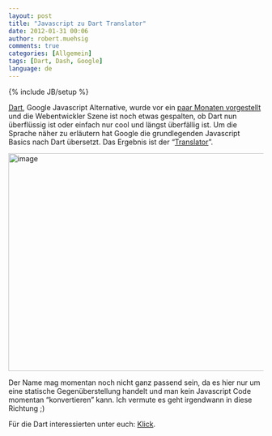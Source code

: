 ```yaml
---
layout: post
title: "Javascript zu Dart Translator"
date: 2012-01-31 00:06
author: robert.muehsig
comments: true
categories: [Allgemein]
tags: [Dart, Dash, Google]
language: de
---
```

{% include JB/setup %}
<p><a href="http://www.dartlang.org/">Dart</a>, Google Javascript Alternative, wurde vor ein <a href="{{BASE_PATH}}/2011/09/12/google-dashdart-go-eine-cloud-ide-brightly-und-die-zukunft-von-javascript/">paar Monaten vorgestellt</a> und die Webentwickler Szene ist noch etwas gespalten, ob Dart nun überflüssig ist oder einfach nur cool und längst überfällig ist. Um die Sprache näher zu erläutern hat Google die grundlegenden Javascript Basics nach Dart übersetzt. Das Ergebnis ist der “<a href="http://googlecode.blogspot.com/2012/01/translating-javascript-to-dart.html">Translator</a>”. </p> <p><a href="http://synonym.dartlang.org/"><img style="background-image: none; border-bottom: 0px; border-left: 0px; padding-left: 0px; padding-right: 0px; display: inline; border-top: 0px; border-right: 0px; padding-top: 0px" title="image" border="0" alt="image" src="{{BASE_PATH}}/assets/wp-images-de/image1453.png" width="579" height="430"></a></p> <p>Der Name mag momentan noch nicht ganz passend sein, da es hier nur um eine statische Gegenüberstellung handelt und man kein Javascript Code momentan “konvertieren” kann. Ich vermute es geht irgendwann in diese Richtung ;)</p> <p>Für die Dart interessierten unter euch: <a href="http://synonym.dartlang.org/">Klick</a>.</p>
